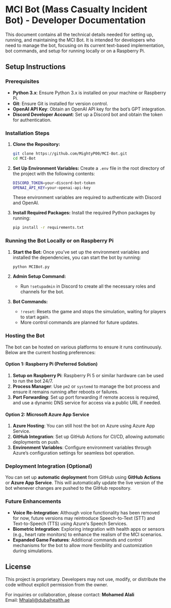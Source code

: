 # MCI Bot (Mass Casualty Incident Bot) - Developer Documentation

This document contains all the technical details needed for setting up, running, and maintaining the MCI Bot. It is intended for developers who need to manage the bot, focusing on its current text-based implementation, bot commands, and setup for running locally or on a Raspberry Pi.

## Setup Instructions

### Prerequisites

- **Python 3.x**: Ensure Python 3.x is installed on your machine or Raspberry Pi.
- **Git**: Ensure Git is installed for version control.
- **OpenAI API Key**: Obtain an OpenAI API key for the bot’s GPT integration.
- **Discord Developer Account**: Set up a Discord bot and obtain the token for authentication.

### Installation Steps

1. **Clone the Repository:**
    ```bash
    git clone https://github.com/MightyP00/MCI-Bot.git
    cd MCI-Bot
    ```

2. **Set Up Environment Variables:**
    Create a `.env` file in the root directory of the project with the following contents:
    ```bash
    DISCORD_TOKEN=your-discord-bot-token
    OPENAI_API_KEY=your-openai-api-key
    ```

    These environment variables are required to authenticate with Discord and OpenAI.

3. **Install Required Packages:**
    Install the required Python packages by running:
    ```bash
    pip install -r requirements.txt
    ```

### Running the Bot Locally or on Raspberry Pi

1. **Start the Bot:**
    Once you've set up the environment variables and installed the dependencies, you can start the bot by running:
    ```bash
    python MCIBot.py
    ```

2. **Admin Setup Command:**
    - Run `!setupadmin` in Discord to create all the necessary roles and channels for the bot.
  
3. **Bot Commands:**
    - `!reset`: Resets the game and stops the simulation, waiting for players to start again.
    - More control commands are planned for future updates.

### Hosting the Bot

The bot can be hosted on various platforms to ensure it runs continuously. Below are the current hosting preferences:

#### **Option 1: Raspberry Pi (Preferred Solution)**
1. **Setup on Raspberry Pi**: Raspberry Pi 5 or similar hardware can be used to run the bot 24/7.
2. **Process Manager**: Use `pm2` or `systemd` to manage the bot process and ensure it remains running after reboots or failures.
3. **Port Forwarding**: Set up port forwarding if remote access is required, and use a dynamic DNS service for access via a public URL if needed.

#### **Option 2: Microsoft Azure App Service**
1. **Azure Hosting**: You can still host the bot on Azure using Azure App Service.
2. **GitHub Integration**: Set up GitHub Actions for CI/CD, allowing automatic deployments on push.
3. **Environment Variables**: Configure environment variables through Azure’s configuration settings for seamless bot operation.

### Deployment Integration (Optional)

You can set up **automatic deployment** from GitHub using **GitHub Actions** or **Azure App Service**. This will automatically update the live version of the bot whenever changes are pushed to the GitHub repository.

### Future Enhancements

- **Voice Re-Integration**: Although voice functionality has been removed for now, future versions may reintroduce Speech-to-Text (STT) and Text-to-Speech (TTS) using Azure's Speech Services.
- **Biometric Integration**: Exploring integration with health apps or sensors (e.g., heart rate monitors) to enhance the realism of the MCI scenarios.
- **Expanded Game Features**: Additional commands and control mechanisms for the bot to allow more flexibility and customization during simulations.

## License

This project is proprietary. Developers may not use, modify, or distribute the code without explicit permission from the owner.

For inquiries or collaboration, please contact:
**Mohamed Alali**  
Email: Mhalali@dubaihealth.ae